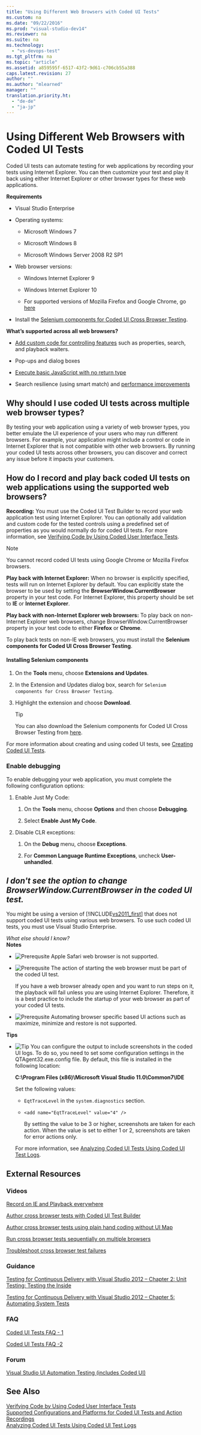 ```yaml
---
title: "Using Different Web Browsers with Coded UI Tests"
ms.custom: na
ms.date: "09/22/2016"
ms.prod: "visual-studio-dev14"
ms.reviewer: na
ms.suite: na
ms.technology: 
  - "vs-devops-test"
ms.tgt_pltfrm: na
ms.topic: "article"
ms.assetid: a859595f-6517-43f2-9d61-c706cb55a388
caps.latest.revision: 27
author: ""
ms.author: "mlearned"
manager: ""
translation.priority.ht: 
  - "de-de"
  - "ja-jp"
---
```

# Using Different Web Browsers with Coded UI Tests
Coded UI tests can automate testing for web applications by recording your tests using Internet Explorer. You can then customize your test and play it back using either Internet Explorer or other browser types for these web applications.  
  
 **Requirements**  
  
-   Visual Studio Enterprise  
  
-   Operating systems:  
  
    -   Microsoft Windows 7  
  
    -   Microsoft Windows 8  
  
    -   Microsoft Windows Server 2008 R2 SP1  
  
-   Web browser versions:  
  
    -   Windows Internet Explorer 9  
  
    -   Windows Internet Explorer 10  
  
    -   For supported versions of Mozilla Firefox and Google Chrome, go [here](http://visualstudiogallery.msdn.microsoft.com/11cfc881-f8c9-4f96-b303-a2780156628d/)  
  
-   Install the [Selenium components for Coded UI Cross Browser Testing](http://visualstudiogallery.msdn.microsoft.com/11cfc881-f8c9-4f96-b303-a2780156628d/).  
  
 **What’s supported across all web browsers?**  
  
-   [Add custom code for controlling features](http://blogs.msdn.com/b/visualstudioalm/archive/2012/12/10/coded-ui-test-configuring-search-properties-while-recording-on-internet-explorer.aspx) such as properties, search, and playback waiters.  
  
-   Pop-ups and dialog boxes  
  
-   [Execute basic JavaScript with no return type](http://blogs.msdn.com/b/visualstudioalm/archive/2013/01/18/introducing-jscript-execution-on-internetexplorer-and-crossbrowser-in-coded-ui-test.aspx)  
  
-   Search resilience (using smart match) and [performance improvements](http://blogs.msdn.com/b/visualstudioalm/archive/2012/02/01/guidelines-on-improving-performance-of-coded-ui-test-playback.aspx)  
  
## Why should I use coded UI tests across multiple web browser types?  
 By testing your web application using a variety of web browser types, you better emulate the UI experience of your users who may run different browsers. For example, your application might include a control or code in Internet Explorer that is not compatible with other web browsers. By running your coded UI tests across other browsers, you can discover and correct any issue before it impacts your customers.  
  
## How do I record and play back coded UI tests on web applications using the supported web browsers?  
 **Recording:** You must use the Coded UI Test Builder to record your web application test using Internet Explorer. You can optionally add validation and custom code for the tested controls using a predefined set of properties as you would normally do for coded UI tests. For more information, see [Verifying Code by Using Coded User Interface Tests](../vs140/use-ui-automation-to-test-your-code.md).  
  
> [!NOTE]
>  You cannot record coded UI tests using Google Chrome or Mozilla Firefox browsers.  
  
 **Play back with Internet Explorer:** When no browser is explicitly specified, tests will run on Internet Explorer by default. You can explicitly state the browser to be used by setting the **BrowserWindow.CurrentBrowser** property in your test code. For Internet Explorer, this property should be set to **IE** or **Internet Explorer**.  
  
 **Play back with non-Internet Explorer web browsers:** To play back on non-Internet Explorer web browsers, change BrowserWindow.CurrentBrowser property in your test code to either **Firefox** or **Chrome**.  
  
 To play back tests on non-IE web browsers, you must install the **Selenium components for Coded UI Cross Browser Testing**.  
  
#### Installing Selenium components  
  
1.  On the **Tools** menu, choose **Extensions and Updates**.  
  
2.  In the Extension and Updates dialog box, search for `Selenium components for Cross Browser Testing`.  
  
3.  Highlight the extension and choose **Download**.  
  
    > [!TIP]
    >  You can also download the Selenium components for Coded UI Cross Browser Testing from [here](http://visualstudiogallery.msdn.microsoft.com/11cfc881-f8c9-4f96-b303-a2780156628d/).  
  
 For more information about creating and using coded UI tests, see [Creating Coded UI Tests](../vs140/use-ui-automation-to-test-your-code.md#VerifyingCodeUsingCUITCreate).  
  
### Enable debugging  
 To enable debugging your web application, you must complete the following configuration options:  
  
1.  Enable Just My Code:  
  
    1.  On the **Tools** menu, choose **Options** and then choose **Debugging**.  
  
    2.  Select **Enable Just My Code**.  
  
2.  Disable CLR exceptions:  
  
    1.  On the **Debug** menu, choose **Exceptions**.  
  
    2.  For **Common Language Runtime Exceptions**, uncheck **User-unhandled**.  
  
##  <a name="generate"></a> *I don't see the option to change BrowserWindow.CurrentBrowser in the coded UI test.*  
 You might be using a version of [!INCLUDE[vs2011_first](../vs140/includes/vs2011_first_md.md)] that does not support coded UI tests using various web browsers. To use such coded UI tests, you must use Visual Studio Enterprise.  
  
 *What else should I know?*  
 **Notes**  
  
-   ![Prerequsite](../vs140/media/prereq.png "Prereq") Apple Safari web browser is not supported.  
  
-   ![Prerequsite](../vs140/media/prereq.png "Prereq") The action of starting the web browser must be part of the coded UI test.  
  
     If you have a web browser already open and you want to run steps on it, the playback will fail unless you are using Internet Explorer. Therefore, it is a best practice to include the startup of your web browser as part of your coded UI tests.  
  
-   ![Prerequsite](../vs140/media/prereq.png "Prereq") Automating browser specific based UI actions such as maximize, minimize and restore is not supported.  
  
 **Tips**  
  
-   ![Tip](../vs140/media/tip.png "Tip") You can configure the output to include screenshots in the coded UI logs. To do so, you need to set some configuration settings in the QTAgent32.exe.config file. By default, this file is installed in the following location:  
  
     **C:\Program Files (x86)\Microsoft Visual Studio 11.0\Common7\IDE**  
  
     Set the following values:  
  
    -   `EqtTraceLevel` in the `system.diagnostics` section.  
  
    -   `<add name="EqtTraceLevel" value="4" />`  
  
         By setting the value to be 3 or higher, screenshots are taken for each action. When the value is set to either 1 or 2, screenshots are taken for error actions only.  
  
     For more information, see [Analyzing Coded UI Tests Using Coded UI Test Logs](../vs140/analyzing-coded-ui-tests-using-coded-ui-test-logs.md).  
  
## External Resources  
  
### Videos  
 [Record on IE and Playback everywhere](https://skydrive.live.com/redir?resid=AE5CD7309CCCC43C!183&authkey=!ANqaLtCZbtJrImU)  
  
 [Author cross browser tests with Coded UI Test Builder](https://skydrive.live.com/redir?resid=AE5CD7309CCCC43C!184&authkey=!AKG8CSow_qmeTq8)  
  
 [Author cross browser tests using plain hand coding without UI Map](https://skydrive.live.com/redir?resid=AE5CD7309CCCC43C!186&authkey=!AJaEvxJnsefyAT4)  
  
 [Run cross browser tests sequentially on multiple browsers](https://skydrive.live.com/redir?resid=AE5CD7309CCCC43C!187&authkey=!ADI8eCQkxHnpOR8)  
  
 [Troubleshoot cross browser test failures](https://skydrive.live.com/redir?resid=AE5CD7309CCCC43C!182&authkey=!AEpS48i295B49FI)  
  
### Guidance  
 [Testing for Continuous Delivery with Visual Studio 2012 – Chapter 2: Unit Testing: Testing the Inside](http://go.microsoft.com/fwlink/?LinkID=255188)  
  
 [Testing for Continuous Delivery with Visual Studio 2012 – Chapter 5: Automating System Tests](http://go.microsoft.com/fwlink/?LinkID=255196)  
  
### FAQ  
 [Coded UI Tests FAQ - 1](http://go.microsoft.com/fwlink/?LinkID=230576)  
  
 [Coded UI Tests FAQ -2](http://go.microsoft.com/fwlink/?LinkID=230578)  
  
### Forum  
 [Visual Studio UI Automation Testing (includes Coded UI)](http://go.microsoft.com/fwlink/?LinkID=224497)  
  
## See Also  
 [Verifying Code by Using Coded User Interface Tests](../vs140/use-ui-automation-to-test-your-code.md)   
 [Supported Configurations and Platforms for Coded UI Tests and Action Recordings](../vs140/supported-configurations-and-platforms-for-coded-ui-tests-and-action-recordings.md)   
 [Analyzing Coded UI Tests Using Coded UI Test Logs](../vs140/analyzing-coded-ui-tests-using-coded-ui-test-logs.md)